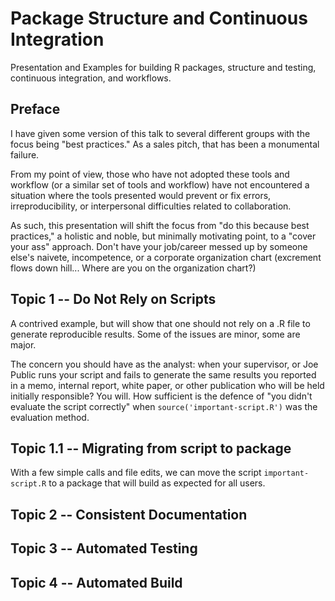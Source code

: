 # Package Structure and Continuous Integration
Presentation and Examples for building R packages, structure and testing,
continuous integration, and workflows.

## Preface
I have given some version of this talk to several different groups with the
focus being "best practices."  As a sales pitch, that has been a monumental
failure.

From my point of view, those who have not adopted these tools and
workflow (or a similar set of tools and workflow) have not encountered a
situation where the tools presented would prevent or fix errors,
irreproducibility, or interpersonal difficulties related to collaboration.

As such, this presentation will shift the focus from "do this because best
practices," a holistic and noble, but minimally motivating point, to a "cover
your ass" approach.  Don't have your job/career messed up by someone else's naivete,
incompetence, or a corporate organization chart (excrement flows down hill...
Where are you on the organization chart?)

## Topic 1 -- Do Not Rely on Scripts
A contrived example, but will show that one should not rely on a .R file to
generate reproducible results.  Some of the issues are minor, some are major.

The concern you should have as the analyst: when your supervisor, or Joe Public
runs your script and fails to generate the same results you reported in a
memo, internal report, white paper, or other publication who will be held
initially responsible?  You will.  How sufficient is the defence of "you didn't
evaluate the script correctly" when `source('important-script.R')` was the
evaluation method.

## Topic 1.1 -- Migrating from script to package
With a few simple calls and file edits, we can move the script
`important-script.R`  to a package that will build as expected for all users.

## Topic 2 -- Consistent Documentation
  
## Topic 3 -- Automated Testing

## Topic 4 -- Automated Build

